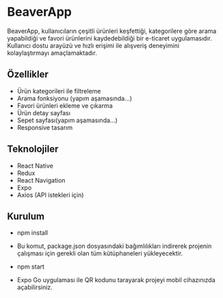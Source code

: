 # BeaverApp

BeaverApp, kullanıcıların çeşitli ürünleri keşfettiği, kategorilere göre arama yapabildiği ve favori ürünlerini kaydedebildiği bir e-ticaret uygulamasıdır. Kullanıcı dostu arayüzü ve hızlı erişimi ile alışveriş deneyimini kolaylaştırmayı amaçlamaktadır.

## Özellikler

- Ürün kategorileri ile filtreleme
- Arama fonksiyonu (yapım aşamasında...)
- Favori ürünleri ekleme ve çıkarma
- Ürün detay sayfası
- Sepet sayfası(yapım aşamasında...)
- Responsive tasarım

## Teknolojiler

- React Native
- Redux
- React Navigation
- Expo
- Axios (API istekleri için)

## Kurulum

- npm install
- Bu komut, package.json dosyasındaki bağımlılıkları indirerek projenin çalışması için gerekli olan tüm kütüphaneleri yükleyecektir.

- npm start
- Expo Go uygulaması ile QR kodunu tarayarak projeyi mobil cihazınızda açabilirsiniz.
